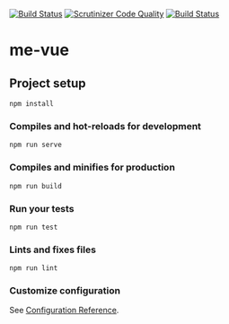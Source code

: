 [![Build Status](https://travis-ci.org/MagnusLj/jsramverk.svg?branch=master)](https://travis-ci.org/MagnusLj/jsramverk) [![Scrutinizer Code Quality](https://scrutinizer-ci.com/g/MagnusLj/jsramverk/badges/quality-score.png?b=master)](https://scrutinizer-ci.com/g/MagnusLj/jsramverk/?branch=master) [![Build Status](https://scrutinizer-ci.com/g/MagnusLj/jsramverk/badges/build.png?b=master)](https://scrutinizer-ci.com/g/MagnusLj/jsramverk/build-status/master)

# me-vue

## Project setup
```
npm install
```

### Compiles and hot-reloads for development
```
npm run serve
```

### Compiles and minifies for production
```
npm run build
```

### Run your tests
```
npm run test
```

### Lints and fixes files
```
npm run lint
```

### Customize configuration
See [Configuration Reference](https://cli.vuejs.org/config/).

